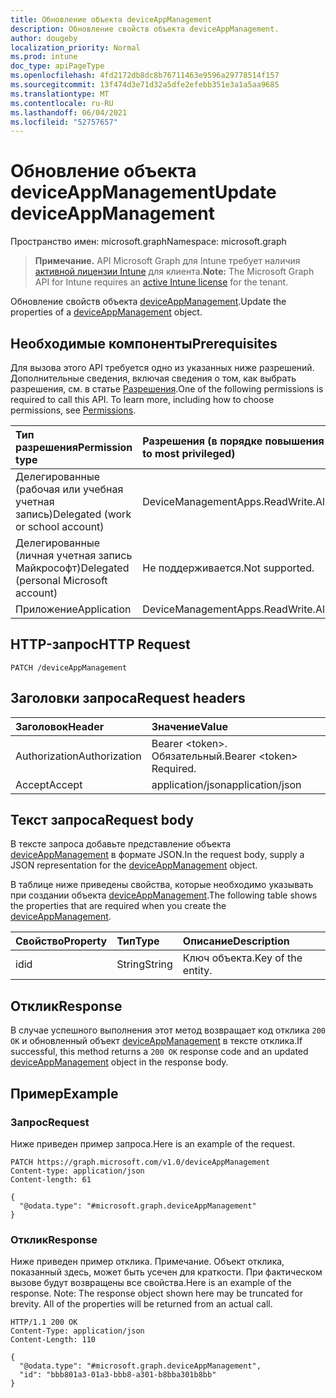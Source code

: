 ```yaml
---
title: Обновление объекта deviceAppManagement
description: Обновление свойств объекта deviceAppManagement.
author: dougeby
localization_priority: Normal
ms.prod: intune
doc_type: apiPageType
ms.openlocfilehash: 4fd2172db8dc8b76711463e9596a29778514f157
ms.sourcegitcommit: 13f474d3e71d32a5dfe2efebb351e3a1a5aa9685
ms.translationtype: MT
ms.contentlocale: ru-RU
ms.lasthandoff: 06/04/2021
ms.locfileid: "52757657"
---
```

# <a name="update-deviceappmanagement"></a><span data-ttu-id="b9ea2-103">Обновление объекта deviceAppManagement</span><span class="sxs-lookup"><span data-stu-id="b9ea2-103">Update deviceAppManagement</span></span>

<span data-ttu-id="b9ea2-104">Пространство имен: microsoft.graph</span><span class="sxs-lookup"><span data-stu-id="b9ea2-104">Namespace: microsoft.graph</span></span>

> <span data-ttu-id="b9ea2-105">**Примечание.** API Microsoft Graph для Intune требует наличия [активной лицензии Intune](https://go.microsoft.com/fwlink/?linkid=839381) для клиента.</span><span class="sxs-lookup"><span data-stu-id="b9ea2-105">**Note:** The Microsoft Graph API for Intune requires an [active Intune license](https://go.microsoft.com/fwlink/?linkid=839381) for the tenant.</span></span>

<span data-ttu-id="b9ea2-106">Обновление свойств объекта [deviceAppManagement](../resources/intune-apps-deviceappmanagement.md).</span><span class="sxs-lookup"><span data-stu-id="b9ea2-106">Update the properties of a [deviceAppManagement](../resources/intune-apps-deviceappmanagement.md) object.</span></span>

## <a name="prerequisites"></a><span data-ttu-id="b9ea2-107">Необходимые компоненты</span><span class="sxs-lookup"><span data-stu-id="b9ea2-107">Prerequisites</span></span>
<span data-ttu-id="b9ea2-p101">Для вызова этого API требуется одно из указанных ниже разрешений. Дополнительные сведения, включая сведения о том, как выбрать разрешения, см. в статье [Разрешения](/graph/permissions-reference).</span><span class="sxs-lookup"><span data-stu-id="b9ea2-p101">One of the following permissions is required to call this API. To learn more, including how to choose permissions, see [Permissions](/graph/permissions-reference).</span></span>

|<span data-ttu-id="b9ea2-110">Тип разрешения</span><span class="sxs-lookup"><span data-stu-id="b9ea2-110">Permission type</span></span>|<span data-ttu-id="b9ea2-111">Разрешения (в порядке повышения привилегий)</span><span class="sxs-lookup"><span data-stu-id="b9ea2-111">Permissions (from least to most privileged)</span></span>|
|:---|:---|
|<span data-ttu-id="b9ea2-112">Делегированные (рабочая или учебная учетная запись)</span><span class="sxs-lookup"><span data-stu-id="b9ea2-112">Delegated (work or school account)</span></span>|<span data-ttu-id="b9ea2-113">DeviceManagementApps.ReadWrite.All</span><span class="sxs-lookup"><span data-stu-id="b9ea2-113">DeviceManagementApps.ReadWrite.All</span></span>|
|<span data-ttu-id="b9ea2-114">Делегированные (личная учетная запись Майкрософт)</span><span class="sxs-lookup"><span data-stu-id="b9ea2-114">Delegated (personal Microsoft account)</span></span>|<span data-ttu-id="b9ea2-115">Не поддерживается.</span><span class="sxs-lookup"><span data-stu-id="b9ea2-115">Not supported.</span></span>|
|<span data-ttu-id="b9ea2-116">Приложение</span><span class="sxs-lookup"><span data-stu-id="b9ea2-116">Application</span></span>|<span data-ttu-id="b9ea2-117">DeviceManagementApps.ReadWrite.All</span><span class="sxs-lookup"><span data-stu-id="b9ea2-117">DeviceManagementApps.ReadWrite.All</span></span>|

## <a name="http-request"></a><span data-ttu-id="b9ea2-118">HTTP-запрос</span><span class="sxs-lookup"><span data-stu-id="b9ea2-118">HTTP Request</span></span>
<!-- {
  "blockType": "ignored"
}
-->
``` http
PATCH /deviceAppManagement
```

## <a name="request-headers"></a><span data-ttu-id="b9ea2-119">Заголовки запроса</span><span class="sxs-lookup"><span data-stu-id="b9ea2-119">Request headers</span></span>
|<span data-ttu-id="b9ea2-120">Заголовок</span><span class="sxs-lookup"><span data-stu-id="b9ea2-120">Header</span></span>|<span data-ttu-id="b9ea2-121">Значение</span><span class="sxs-lookup"><span data-stu-id="b9ea2-121">Value</span></span>|
|:---|:---|
|<span data-ttu-id="b9ea2-122">Authorization</span><span class="sxs-lookup"><span data-stu-id="b9ea2-122">Authorization</span></span>|<span data-ttu-id="b9ea2-123">Bearer &lt;token&gt;. Обязательный.</span><span class="sxs-lookup"><span data-stu-id="b9ea2-123">Bearer &lt;token&gt; Required.</span></span>|
|<span data-ttu-id="b9ea2-124">Accept</span><span class="sxs-lookup"><span data-stu-id="b9ea2-124">Accept</span></span>|<span data-ttu-id="b9ea2-125">application/json</span><span class="sxs-lookup"><span data-stu-id="b9ea2-125">application/json</span></span>|

## <a name="request-body"></a><span data-ttu-id="b9ea2-126">Текст запроса</span><span class="sxs-lookup"><span data-stu-id="b9ea2-126">Request body</span></span>
<span data-ttu-id="b9ea2-127">В тексте запроса добавьте представление объекта [deviceAppManagement](../resources/intune-apps-deviceappmanagement.md) в формате JSON.</span><span class="sxs-lookup"><span data-stu-id="b9ea2-127">In the request body, supply a JSON representation for the [deviceAppManagement](../resources/intune-apps-deviceappmanagement.md) object.</span></span>

<span data-ttu-id="b9ea2-128">В таблице ниже приведены свойства, которые необходимо указывать при создании объекта [deviceAppManagement](../resources/intune-apps-deviceappmanagement.md).</span><span class="sxs-lookup"><span data-stu-id="b9ea2-128">The following table shows the properties that are required when you create the [deviceAppManagement](../resources/intune-apps-deviceappmanagement.md).</span></span>

|<span data-ttu-id="b9ea2-129">Свойство</span><span class="sxs-lookup"><span data-stu-id="b9ea2-129">Property</span></span>|<span data-ttu-id="b9ea2-130">Тип</span><span class="sxs-lookup"><span data-stu-id="b9ea2-130">Type</span></span>|<span data-ttu-id="b9ea2-131">Описание</span><span class="sxs-lookup"><span data-stu-id="b9ea2-131">Description</span></span>|
|:---|:---|:---|
|<span data-ttu-id="b9ea2-132">id</span><span class="sxs-lookup"><span data-stu-id="b9ea2-132">id</span></span>|<span data-ttu-id="b9ea2-133">String</span><span class="sxs-lookup"><span data-stu-id="b9ea2-133">String</span></span>|<span data-ttu-id="b9ea2-134">Ключ объекта.</span><span class="sxs-lookup"><span data-stu-id="b9ea2-134">Key of the entity.</span></span>|



## <a name="response"></a><span data-ttu-id="b9ea2-135">Отклик</span><span class="sxs-lookup"><span data-stu-id="b9ea2-135">Response</span></span>
<span data-ttu-id="b9ea2-136">В случае успешного выполнения этот метод возвращает код отклика `200 OK` и обновленный объект [deviceAppManagement](../resources/intune-apps-deviceappmanagement.md) в тексте отклика.</span><span class="sxs-lookup"><span data-stu-id="b9ea2-136">If successful, this method returns a `200 OK` response code and an updated [deviceAppManagement](../resources/intune-apps-deviceappmanagement.md) object in the response body.</span></span>

## <a name="example"></a><span data-ttu-id="b9ea2-137">Пример</span><span class="sxs-lookup"><span data-stu-id="b9ea2-137">Example</span></span>

### <a name="request"></a><span data-ttu-id="b9ea2-138">Запрос</span><span class="sxs-lookup"><span data-stu-id="b9ea2-138">Request</span></span>
<span data-ttu-id="b9ea2-139">Ниже приведен пример запроса.</span><span class="sxs-lookup"><span data-stu-id="b9ea2-139">Here is an example of the request.</span></span>
``` http
PATCH https://graph.microsoft.com/v1.0/deviceAppManagement
Content-type: application/json
Content-length: 61

{
  "@odata.type": "#microsoft.graph.deviceAppManagement"
}
```

### <a name="response"></a><span data-ttu-id="b9ea2-140">Отклик</span><span class="sxs-lookup"><span data-stu-id="b9ea2-140">Response</span></span>
<span data-ttu-id="b9ea2-p102">Ниже приведен пример отклика. Примечание. Объект отклика, показанный здесь, может быть усечен для краткости. При фактическом вызове будут возвращены все свойства.</span><span class="sxs-lookup"><span data-stu-id="b9ea2-p102">Here is an example of the response. Note: The response object shown here may be truncated for brevity. All of the properties will be returned from an actual call.</span></span>
``` http
HTTP/1.1 200 OK
Content-Type: application/json
Content-Length: 110

{
  "@odata.type": "#microsoft.graph.deviceAppManagement",
  "id": "bbb801a3-01a3-bbb8-a301-b8bba301b8bb"
}
```




